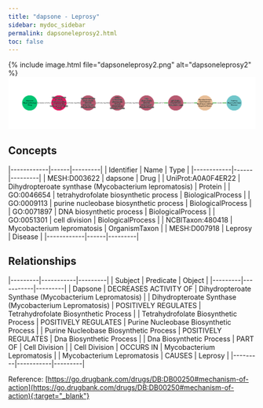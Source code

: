 ```yaml
---
title: "dapsone - Leprosy"
sidebar: mydoc_sidebar
permalink: dapsoneleprosy2.html
toc: false 
---
```


{% include image.html file="dapsoneleprosy2.png" alt="dapsoneleprosy2" %}![Path Visualization](/images/dapsoneleprosy2.png)

## Concepts

|------------|------|---------|
| Identifier | Name | Type    |
|------------|------|---------|
| MESH:D003622 | dapsone | Drug |
| UniProt:A0A0F4ER22 | Dihydropteroate synthase (Mycobacterium lepromatosis) | Protein |
| GO:0046654 | tetrahydrofolate biosynthetic process | BiologicalProcess |
| GO:0009113 | purine nucleobase biosynthetic process | BiologicalProcess |
| GO:0071897 | DNA biosynthetic process | BiologicalProcess |
| GO:0051301 | cell division | BiologicalProcess |
| NCBITaxon:480418 | Mycobacterium lepromatosis | OrganismTaxon |
| MESH:D007918 | Leprosy | Disease |
|------------|------|---------|

## Relationships

|---------|-----------|---------|
| Subject | Predicate | Object  |
|---------|-----------|---------|
| Dapsone | DECREASES ACTIVITY OF | Dihydropteroate Synthase (Mycobacterium Lepromatosis) |
| Dihydropteroate Synthase (Mycobacterium Lepromatosis) | POSITIVELY REGULATES | Tetrahydrofolate Biosynthetic Process |
| Tetrahydrofolate Biosynthetic Process | POSITIVELY REGULATES | Purine Nucleobase Biosynthetic Process |
| Purine Nucleobase Biosynthetic Process | POSITIVELY REGULATES | Dna Biosynthetic Process |
| Dna Biosynthetic Process | PART OF | Cell Division |
| Cell Division | OCCURS IN | Mycobacterium Lepromatosis |
| Mycobacterium Lepromatosis | CAUSES | Leprosy |
|---------|-----------|---------|

Reference: [https://go.drugbank.com/drugs/DB:DB00250#mechanism-of-action](https://go.drugbank.com/drugs/DB:DB00250#mechanism-of-action){:target="_blank"}